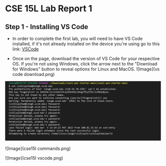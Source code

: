 # **CSE 15L Lab Report 1**

## Step 1 - Installing VS Code

- In order to complete the first lab, you will need to have VS Code installed, if it's not already installed on the device you're using go to this link: [VSCode](https://code.visualstudio.com/)

- Once on the page, download the version of VS Code for your respective OS. If you're not using Windows, click the arrow next to the "Download for Windows" button to reveal options for Linux and MacOS.
![Image](vs code download.png)

![Image](cse15l.png)

![Image](cse15l commands.png)

![Image](cse15l vscode.png)
